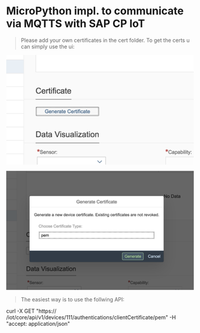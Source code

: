 # MicroPython impl. to communicate via MQTTS with SAP CP IoT

> Please add your own certificates in the cert folder. 
> To get the certs u can simply use the ui:


![Alt text](pics/cert1.png)


![Alt text](pics/cert2.png)


> The easiest way is to use the follwing API:

curl -X GET "https:// <your iot host> /iot/core/api/v1/devices/111/authentications/clientCertificate/pem" -H "accept: application/json"



